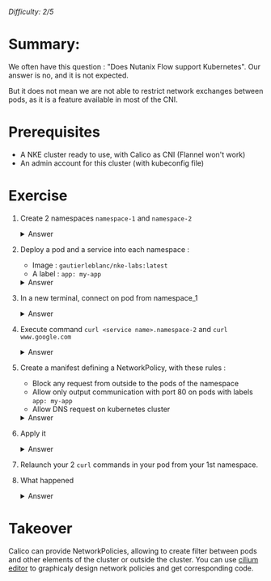 _Difficulty: 2/5_

# Summary:

We often have this question : "Does Nutanix Flow support Kubernetes". Our answer is no, and it is not expected.

But it does not mean we are not able to restrict network exchanges between pods, as it is a feature available in most of the CNI.

# Prerequisites

- A NKE cluster ready to use, with Calico as CNI (Flannel won't work)
- An admin account for this cluster (with kubeconfig file)

# Exercise

1. Create 2 namespaces `namespace-1` and `namespace-2`

   <details>
   <summary>Answer</summary>

   > - `kubectl create namespace namespace-1`
   > - `kubectl create namespace namespace-2`

   </detail><br>

1. Deploy a pod and a service into each namespace :

   - Image : `gautierleblanc/nke-labs:latest`
   - A label : `app: my-app`

   <details>
   <summary>Answer</summary>

   > - Create this manifest file :
   >   ```yaml
   >   apiVersion: v1
   >   kind: Pod
   >   metadata:
   >   name: my-pod
   >   labels:
   >       app: my-app
   >   spec:
   >   containers:
   >   - name: my-cont
   >       image: gautierleblanc/nke-labs:latest
   >       imagePullPolicy: Always
   >   ---
   >   apiVersion: v1
   >   kind: Service
   >   metadata:
   >   name: my-svc
   >   spec:
   >   selector:
   >       app: my-app
   >   ports:
   >       - protocol: TCP
   >       port: 80
   >       targetPort: 80
   >   ```
   > - Apply it in the both namespaces with commmand `kubectl apply -f <manifest file> -n <your namespace>`

   </detail><br>

1. In a new terminal, connect on pod from namespace_1

   <details>
   <summary>Answer</summary>

   > - `kubectl exec <your pod name> -it -n <your namespace> -- bash`

   </detail><br>

1. Execute command `curl <service name>.namespace-2` and `curl www.google.com`
   <details>
   <summary>Answer</summary>

   > - You should have an answer, with html code... Content does not matter.

   </detail><br>

1. Create a manifest defining a NetworkPolicy, with these rules :

   - Block any request from outside to the pods of the namespace
   - Allow only output communication with port 80 on pods with labels `app: my-app`
   - Allow DNS request on kubernetes cluster

   <details>
   <summary>Answer</summary>

   > ```yaml
   > apiVersion: networking.k8s.io/v1
   > kind: NetworkPolicy
   > metadata:
   > name: my-networkpolicy
   > spec:
   > podSelector: {}
   > policyTypes:
   >    - Ingress
   >    - Egress
   > ingress: []
   > egress:
   >    - to:
   >        - namespaceSelector: {}
   >        podSelector:
   >            matchExpressions:
   >            - key: app
   >                operator: In
   >                values:
   >                - my-app
   >    ports:
   >        - port: 80
   >    - to:
   >        - namespaceSelector: {}
   >        podSelector:
   >            matchLabels:
   >            k8s-app: kube-dns
   >    ports:
   >        - port: 53
   >        protocol: UDP
   > ```

   </detail><br>

1. Apply it
   <details>
   <summary>Answer</summary>

   > - Launch command `kubectl apply -f <your manifest> -n <your 1st namespace>`

   </detail><br>

1. Relaunch your 2 `curl` commands in your pod from your 1st namespace.
1. What happened
   <details>
   <summary>Answer</summary>

   > The network policy has blocked all output connections except those to pods with label `my-app`.

   </detail><br>

# Takeover

Calico can provide NetworkPolicies, allowing to create filter between pods and other elements of the cluster or outside the cluster.
You can use [cilium editor](https://editor.cilium.io) to graphicaly design network policies and get corresponding code.
